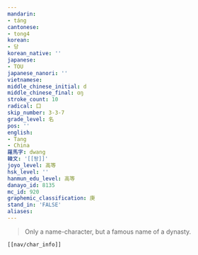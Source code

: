 ```yaml
---
mandarin:
- táng
cantonese:
- tong4
korean:
- 당
korean_native: ''
japanese:
- TOU
japanese_nanori: ''
vietnamese:
middle_chinese_initial: d
middle_chinese_final: ɑŋ
stroke_count: 10
radical: 口
skip_number: 3-3-7
grade_level: 名
pos: ''
english:
- Tang
- China
羅馬字: dwang
韓文: '[[돵]]'
joyo_level: 高等
hsk_level: ''
hanmun_edu_level: 高等
danayo_id: 8135
mc_id: 920
graphemic_classification: 庚
stand_in: 'FALSE'
aliases:
---
```

> Only a name-character, but a famous name of a dynasty.
```meta-bind-embed
[[nav/char_info]]
```